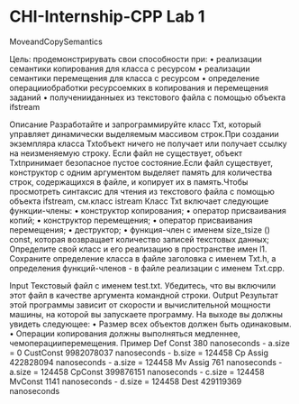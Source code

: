 # CHI-Internship-CPP Lab 1
MoveandCopySemantics

Цель: продемонстрирувать  свои способности при:
• реализации семантики копирования для класса с ресурсом
• реализации семантики перемещения для класса с ресурсом
• определение операцииобработки ресурсоемких в копирования и перемещения заданий
• полученииданныех из текстового файла с помощью объекта ifstream

Описание
Разработайте и запрограммируйте класс Тхt, который управляет динамически выделяемым массивом строк.При создании экземпляра класса Тхtобъект ничего не получает или получает ссылку на неизменяемую строку. Если файл не существует, объект Тхtпринимает безопасное пустое состояние.Если файл существует, конструктор с одним аргументом выделяет память для количества строк, содержащихся в файле, и копирует их в память.Чтобы просмотреть синтаксис для чтения из текстового файла с помощью объекта ifstream, см.класс istream
Класс Тхt включает следующие функции-члены:
• конструктор копирования;
• оператор присваивания копий;
• конструктор перемещения;
• оператор присваивания перемещения;
• деструктор;
• функция-член с именем size_tsize () const, которая возвращает количество записей текстовых данных;
Определите свой класс и его реализацию в пространстве имен l1. Сохраните определение класса в файле заголовка с именем Txt.h, а определения функций-членов - в файле реализации с именем Txt.cpp.

Input
Текстовый файл с именем test.txt. Убедитесь, что вы включили этот файл в качестве аргумента командной строки.
Output
Результат этой программы зависит от скорости и вычислительной мощности машины, на которой вы запускаете программу. На выходе вы должны увидеть следующее:
• Размер всех объектов должен быть одинаковым.
• Операции копирования должны выполняться медленнее, чемоперацииперемещения.
Пример
Def Const        380 nanoseconds - a.size = 0
CustConst  9982078037 nanoseconds - b.size = 124458
Cp Assig      422828094 nanoseconds - a.size = 124458
Mv Assig            761 nanoseconds - a.size = 124458
CpConst     399876151 nanoseconds - c.size = 124458
MvConst          1141 nanoseconds - d.size = 124458
Dest           429119369 nanoseconds

